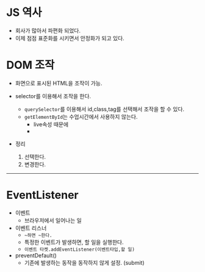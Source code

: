 # JS 역사

- 회사가 많아서 파편화 되었다.
- 이제 점점 표준화를 시키면서 안정화가 되고 있다.



# DOM 조작

- 화면으로 표시된 HTML을 조작이 가능.
- selector를 이용해서 조작을 한다.
  - `querySelector`를 이용해서 id,class,tag를 선택해서 조작을 할 수 있다.
  - `getElementById`는 수업시간에서 사용하지 않는다.
    - live속성 때문에
    - 

- 정리
  1. 선택한다.
  2. 변경한다.



***

# EventListener

- 이벤트
  - 브라우저에서 일어나는 일
- 이벤트 리스너
  - `~하면 ~한다.`
  - 특정한 이벤트가 발생하면, 할 일을 실행한다.
  - `이벤트 타켓.addEventListener(이벤트타입,할 일)`
- preventDefault()
  - 기존에 발생하는 동작을 동작하지 않게 설정. (submit)
